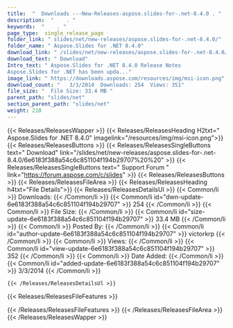 ```yaml
---
title:  "  Downloads ---New-Releases-aspose.slides-for-.net-8.4.0 . " 
description:  "    . " 
keywords:  "    . " 
page_type:  single_release_page
folder_link: " slides/net/new-releases/aspose.slides-for-.net-8.4.0/"
folder_name: " Aspose.Slides for .NET 8.4.0"
download_link: " /slides/net/new-releases/aspose.slides-for-.net-8.4.0/6e6183f388a54c6c851104f194b29707"
download_text: " Download"
Intro_text: " Aspose.Slides for .NET 8.4.0 Release Notes
Aspose.Slides for .NET has been upda..."
image_link: " https://downloads.aspose.com/resources/img/msi-icon.png"
download_count: "   3/3/2014  Downloads: 254  Views: 351"
file_size: "  File Size: 33.4 MB "
parent_path: "slides/net"
section_parent_path: "slides/net"
weight: 210 
---
```


{{< Releases/ReleasesWapper >}}
  {{< Releases/ReleasesHeading H2txt=" Aspose.Slides for .NET 8.4.0" imagelink="/resources/img/msi-icon.png">}}
  {{< Releases/ReleasesButtons >}}
    {{< Releases/ReleasesSingleButtons text=" Download" link="/slides/net/new-releases/aspose.slides-for-.net-8.4.0/6e6183f388a54c6c851104f194b29707%20%20" >}}
    {{< Releases/ReleasesSingleButtons text=" Support Forum " link="https://forum.aspose.com/c/slides" >}}
  {{< Releases/ReleasesButtons >}}
  {{< Releases/ReleasesFileArea >}}
    {{< Releases/ReleasesHeading h4txt="File Details">}}
    {{< Releases/ReleasesDetailsUl >}}
            {{< Common/li  >}} Downloads: {{< /Common/li >}} 
      {{< Common/li id="dwn-update-6e6183f388a54c6c851104f194b29707" >}} 254 {{< /Common/li >}} 
      {{< Common/li  >}} File Size: {{< /Common/li >}} 
      {{< Common/li id="size-update-6e6183f388a54c6c851104f194b29707" >}} 33.4 MB {{< /Common/li >}} 
      {{< Common/li  >}} Posted By: {{< /Common/li >}} 
      {{< Common/li id="author-update-6e6183f388a54c6c851104f194b29707" >}} victorkrp {{< /Common/li >}} 
      {{< Common/li  >}} Views: {{< /Common/li >}} 
      {{< Common/li id="view-update-6e6183f388a54c6c851104f194b29707" >}} 352 {{< /Common/li >}} 
      {{< Common/li  >}} Date Added: {{< /Common/li >}} 
      {{< Common/li id="added-update-6e6183f388a54c6c851104f194b29707" >}} 3/3/2014 {{< /Common/li >}} 

    {{< /Releases/ReleasesDetailsUl >}}

  {{< Releases/ReleasesFileFeatures >}}
      
  {{< /Releases/ReleasesFileFeatures >}}
 {{< /Releases/ReleasesFileArea >}}
{{< /Releases/ReleasesWapper >}}


